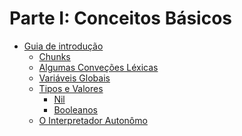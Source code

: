 # Parte I: Conceitos Básicos

- [Guia de introdução]()
    - [Chunks]()
    - [Algumas Conveções Léxicas]()
    - [Variáveis Globais]()
    - [Tipos e Valores]()
        - [Nil]()
        - [Booleanos]()
    - [O Interpretador Autonômo]()

